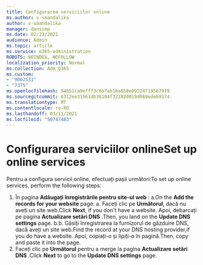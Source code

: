 ```yaml
---
title: Configurarea serviciilor online
ms.author: v-smandalika
author: v-smandalika
manager: dansimp
ms.date: 02/23/2021
audience: Admin
ms.topic: article
ms.service: o365-administration
ROBOTS: NOINDEX, NOFOLLOW
localization_priority: Normal
ms.collection: Adm_O365
ms.custom:
- "9002531"
- "7375"
ms.openlocfilehash: 94651ca9efff3c6b7ab1ba858e092247195679f9
ms.sourcegitcommit: 6312ee31561db36104f32282d019d069ede69174
ms.translationtype: MT
ms.contentlocale: ro-RO
ms.lasthandoff: 03/11/2021
ms.locfileid: "50747483"
---
```

# <a name="set-up-online-services"></a><span data-ttu-id="d1057-102">Configurarea serviciilor online</span><span class="sxs-lookup"><span data-stu-id="d1057-102">Set up online services</span></span>

<span data-ttu-id="d1057-103">Pentru a configura servicii online, efectuați pașii următori:</span><span class="sxs-lookup"><span data-stu-id="d1057-103">To set up online services, perform the following steps:</span></span>

1. <span data-ttu-id="d1057-104">În pagina **Adăugați înregistrările pentru site-ul web** : a.</span><span class="sxs-lookup"><span data-stu-id="d1057-104">On the **Add the records for your website** page: a.</span></span> <span data-ttu-id="d1057-105">Faceți clic pe **Următorul**, dacă nu aveți un site web.</span><span class="sxs-lookup"><span data-stu-id="d1057-105">Click **Next**, if you don't have a website.</span></span> <span data-ttu-id="d1057-106">Apoi, debarcați pe pagina **Actualizare setări DNS** .</span><span class="sxs-lookup"><span data-stu-id="d1057-106">Then, you land on the **Update DNS settings** page.</span></span>
    <span data-ttu-id="d1057-107">b.</span><span class="sxs-lookup"><span data-stu-id="d1057-107">b.</span></span> <span data-ttu-id="d1057-108">Găsiți înregistrarea la furnizorul de găzduire DNS, dacă aveți un site web.</span><span class="sxs-lookup"><span data-stu-id="d1057-108">Find the record at your DNS hosting provider,if you do have a website.</span></span> <span data-ttu-id="d1057-109">Apoi, copiați-o și lipiți-o în pagină.</span><span class="sxs-lookup"><span data-stu-id="d1057-109">Then, copy and paste it into the page.</span></span>
2. <span data-ttu-id="d1057-110">Faceți clic pe **Următorul** pentru a merge la pagina **Actualizare setări DNS** .</span><span class="sxs-lookup"><span data-stu-id="d1057-110">Click **Next** to go to the **Update DNS settings** page.</span></span>